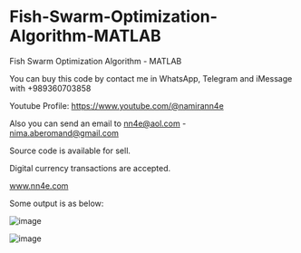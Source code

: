 # Fish-Swarm-Optimization-Algorithm-MATLAB
Fish Swarm Optimization Algorithm - MATLAB

You can buy this code by contact me in WhatsApp, Telegram and iMessage with +989360703858

Youtube Profile: https://www.youtube.com/@namirann4e

Also you can send an email to nn4e@aol.com - nima.aberomand@gmail.com

Source code is available for sell.

Digital currency transactions are accepted.

www.nn4e.com

Some output is as below:

![image](https://github.com/user-attachments/assets/bc60a374-1cb3-4623-991d-ed8acb9299a8)

![image](https://github.com/user-attachments/assets/a592cfa0-347c-4639-a4e5-a3866d82c63a)
